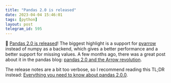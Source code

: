 ```yaml
---
title: "Pandas 2.0 is released"
date: 2023-04-04 15:46:01
tags: [python]
layout: post
telegram_id: 595
---
```


🐍 [Pandas 2.0 is released](https://pandas.pydata.org/docs/dev/whatsnew/v2.0.0.html)! The biggest highlight is a support for [pyarrow](https://arrow.apache.org/docs/python/index.html) instead of numpy as a backend, which gives a better performance and a better support for missing values. A few months ago, there was a great post about it in the pandas blog: [pandas 2.0 and the Arrow revolution](https://datapythonista.me/blog/pandas-20-and-the-arrow-revolution-part-i).

The release notes are a bit too verbose, so I recommend reading this TL;DR instead: [Everything you need to know about pandas 2.0.0](https://www.reddit.com/r/Python/comments/12b7w3y/everything_you_need_to_know_about_pandas_200/).
